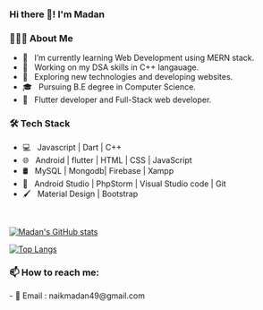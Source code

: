 ### Hi there 👋! I'm Madan

<h3> 👨🏻‍💻 About Me </h3>

- 🔭 &nbsp; I’m currently learning Web Development using MERN stack.
- 🤖 &nbsp; Working on my DSA skills in C++ langauage.
- 🤔 &nbsp; Exploring new technologies and developing websites.
- 🎓 &nbsp; Pursuing B.E degree in Computer Science.
- 💼 &nbsp; Flutter developer and Full-Stack web developer.

<h3>🛠 Tech Stack</h3>

- 💻 &nbsp; Javascript | Dart | C++  
- 🌐 &nbsp; Android | flutter | HTML | CSS | JavaScript 
- 🛢 &nbsp; MySQL | Mongodb| Firebase | Xampp
- 🔧 &nbsp; Android Studio | PhpStorm | Visual Studio code | Git
- 🖌️ &nbsp; Material Design | Bootstrap 


<br>



[![Madan's GitHub stats](https://github-readme-stats.vercel.app/api?username=madannaik&show_icons=true&theme=dracula)](https://github.com/madannaik/github-readme-stats)



[![Top Langs](https://github-readme-stats.vercel.app/api/top-langs/?username=madannaik&layout=compact)](https://github.com/madannaik/github-readme-stats)


<h3> 📫 How to reach me: </h3>
        - 📧 Email : naikmadan49@gmail.com <br>
       
<!--
- 🔭 I’m currently working on ...
- 🌱 I’m currently learning on ...
- 👯 I’m looking to collaborate on ...
- 🤔 I’m looking for help with ...
- 💬 Ask me about ...
- 📫 How to reach me: ...
- 😄 Pronouns: ...
- ⚡ Fun fact: ...
-->

